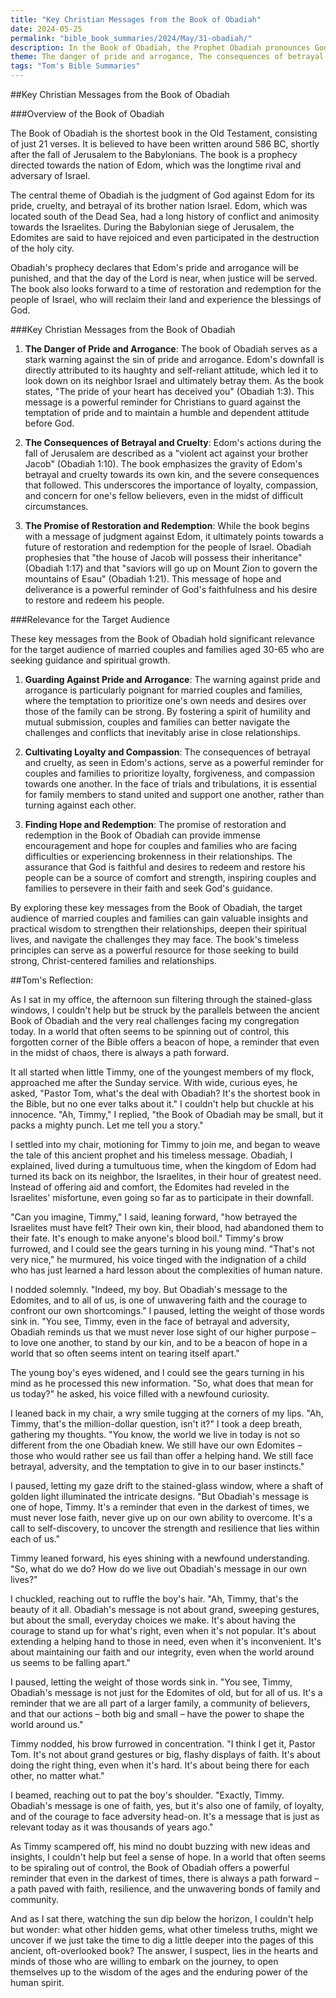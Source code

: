 ```yaml
---
title: "Key Christian Messages from the Book of Obadiah"
date: 2024-05-25
permalink: "bible_book_summaries/2024/May/31-obadiah/"
description: In the Book of Obadiah, the Prophet Obadiah pronounces God’s wrath on Edom for their pride and hostility against Israel.
theme: The danger of pride and arrogance, The consequences of betrayal and cruelty, The promise of restoration and redemption, The relevance of these themes for the target audience of married couples and families aged 30-65
tags: "Tom's Bible Summaries"
---
```



##Key Christian Messages from the Book of Obadiah

###Overview of the Book of Obadiah

The Book of Obadiah is the shortest book in the Old Testament, consisting of just 21 verses. It is believed to have been written around 586 BC, shortly after the fall of Jerusalem to the Babylonians. The book is a prophecy directed towards the nation of Edom, which was the longtime rival and adversary of Israel.

The central theme of Obadiah is the judgment of God against Edom for its pride, cruelty, and betrayal of its brother nation Israel. Edom, which was located south of the Dead Sea, had a long history of conflict and animosity towards the Israelites. During the Babylonian siege of Jerusalem, the Edomites are said to have rejoiced and even participated in the destruction of the holy city.

Obadiah's prophecy declares that Edom's pride and arrogance will be punished, and that the day of the Lord is near, when justice will be served. The book also looks forward to a time of restoration and redemption for the people of Israel, who will reclaim their land and experience the blessings of God.

###Key Christian Messages from the Book of Obadiah

1. **The Danger of Pride and Arrogance**: The book of Obadiah serves as a stark warning against the sin of pride and arrogance. Edom's downfall is directly attributed to its haughty and self-reliant attitude, which led it to look down on its neighbor Israel and ultimately betray them. As the book states, "The pride of your heart has deceived you" (Obadiah 1:3). This message is a powerful reminder for Christians to guard against the temptation of pride and to maintain a humble and dependent attitude before God.

2. **The Consequences of Betrayal and Cruelty**: Edom's actions during the fall of Jerusalem are described as a "violent act against your brother Jacob" (Obadiah 1:10). The book emphasizes the gravity of Edom's betrayal and cruelty towards its own kin, and the severe consequences that followed. This underscores the importance of loyalty, compassion, and concern for one's fellow believers, even in the midst of difficult circumstances.

3. **The Promise of Restoration and Redemption**: While the book begins with a message of judgment against Edom, it ultimately points towards a future of restoration and redemption for the people of Israel. Obadiah prophesies that "the house of Jacob will possess their inheritance" (Obadiah 1:17) and that "saviors will go up on Mount Zion to govern the mountains of Esau" (Obadiah 1:21). This message of hope and deliverance is a powerful reminder of God's faithfulness and his desire to restore and redeem his people.

###Relevance for the Target Audience

These key messages from the Book of Obadiah hold significant relevance for the target audience of married couples and families aged 30-65 who are seeking guidance and spiritual growth.

1. **Guarding Against Pride and Arrogance**: The warning against pride and arrogance is particularly poignant for married couples and families, where the temptation to prioritize one's own needs and desires over those of the family can be strong. By fostering a spirit of humility and mutual submission, couples and families can better navigate the challenges and conflicts that inevitably arise in close relationships.

2. **Cultivating Loyalty and Compassion**: The consequences of betrayal and cruelty, as seen in Edom's actions, serve as a powerful reminder for couples and families to prioritize loyalty, forgiveness, and compassion towards one another. In the face of trials and tribulations, it is essential for family members to stand united and support one another, rather than turning against each other.

3. **Finding Hope and Redemption**: The promise of restoration and redemption in the Book of Obadiah can provide immense encouragement and hope for couples and families who are facing difficulties or experiencing brokenness in their relationships. The assurance that God is faithful and desires to redeem and restore his people can be a source of comfort and strength, inspiring couples and families to persevere in their faith and seek God's guidance.

By exploring these key messages from the Book of Obadiah, the target audience of married couples and families can gain valuable insights and practical wisdom to strengthen their relationships, deepen their spiritual lives, and navigate the challenges they may face. The book's timeless principles can serve as a powerful resource for those seeking to build strong, Christ-centered families and relationships.

##Tom's Reflection: 


As I sat in my office, the afternoon sun filtering through the stained-glass windows, I couldn't help but be struck by the parallels between the ancient Book of Obadiah and the very real challenges facing my congregation today. In a world that often seems to be spinning out of control, this forgotten corner of the Bible offers a beacon of hope, a reminder that even in the midst of chaos, there is always a path forward.

It all started when little Timmy, one of the youngest members of my flock, approached me after the Sunday service. With wide, curious eyes, he asked, "Pastor Tom, what's the deal with Obadiah? It's the shortest book in the Bible, but no one ever talks about it." I couldn't help but chuckle at his innocence. "Ah, Timmy," I replied, "the Book of Obadiah may be small, but it packs a mighty punch. Let me tell you a story."

I settled into my chair, motioning for Timmy to join me, and began to weave the tale of this ancient prophet and his timeless message. Obadiah, I explained, lived during a tumultuous time, when the kingdom of Edom had turned its back on its neighbor, the Israelites, in their hour of greatest need. Instead of offering aid and comfort, the Edomites had reveled in the Israelites' misfortune, even going so far as to participate in their downfall.

"Can you imagine, Timmy," I said, leaning forward, "how betrayed the Israelites must have felt? Their own kin, their blood, had abandoned them to their fate. It's enough to make anyone's blood boil." Timmy's brow furrowed, and I could see the gears turning in his young mind. "That's not very nice," he murmured, his voice tinged with the indignation of a child who has just learned a hard lesson about the complexities of human nature.

I nodded solemnly. "Indeed, my boy. But Obadiah's message to the Edomites, and to all of us, is one of unwavering faith and the courage to confront our own shortcomings." I paused, letting the weight of those words sink in. "You see, Timmy, even in the face of betrayal and adversity, Obadiah reminds us that we must never lose sight of our higher purpose – to love one another, to stand by our kin, and to be a beacon of hope in a world that so often seems intent on tearing itself apart."

The young boy's eyes widened, and I could see the gears turning in his mind as he processed this new information. "So, what does that mean for us today?" he asked, his voice filled with a newfound curiosity.

I leaned back in my chair, a wry smile tugging at the corners of my lips. "Ah, Timmy, that's the million-dollar question, isn't it?" I took a deep breath, gathering my thoughts. "You know, the world we live in today is not so different from the one Obadiah knew. We still have our own Edomites – those who would rather see us fail than offer a helping hand. We still face betrayal, adversity, and the temptation to give in to our baser instincts."

I paused, letting my gaze drift to the stained-glass window, where a shaft of golden light illuminated the intricate designs. "But Obadiah's message is one of hope, Timmy. It's a reminder that even in the darkest of times, we must never lose faith, never give up on our own ability to overcome. It's a call to self-discovery, to uncover the strength and resilience that lies within each of us."

Timmy leaned forward, his eyes shining with a newfound understanding. "So, what do we do? How do we live out Obadiah's message in our own lives?"

I chuckled, reaching out to ruffle the boy's hair. "Ah, Timmy, that's the beauty of it all. Obadiah's message is not about grand, sweeping gestures, but about the small, everyday choices we make. It's about having the courage to stand up for what's right, even when it's not popular. It's about extending a helping hand to those in need, even when it's inconvenient. It's about maintaining our faith and our integrity, even when the world around us seems to be falling apart."

I paused, letting the weight of those words sink in. "You see, Timmy, Obadiah's message is not just for the Edomites of old, but for all of us. It's a reminder that we are all part of a larger family, a community of believers, and that our actions – both big and small – have the power to shape the world around us."

Timmy nodded, his brow furrowed in concentration. "I think I get it, Pastor Tom. It's not about grand gestures or big, flashy displays of faith. It's about doing the right thing, even when it's hard. It's about being there for each other, no matter what."

I beamed, reaching out to pat the boy's shoulder. "Exactly, Timmy. Obadiah's message is one of faith, yes, but it's also one of family, of loyalty, and of the courage to face adversity head-on. It's a message that is just as relevant today as it was thousands of years ago."

As Timmy scampered off, his mind no doubt buzzing with new ideas and insights, I couldn't help but feel a sense of hope. In a world that often seems to be spiraling out of control, the Book of Obadiah offers a powerful reminder that even in the darkest of times, there is always a path forward – a path paved with faith, resilience, and the unwavering bonds of family and community.

And as I sat there, watching the sun dip below the horizon, I couldn't help but wonder: what other hidden gems, what other timeless truths, might we uncover if we just take the time to dig a little deeper into the pages of this ancient, oft-overlooked book? The answer, I suspect, lies in the hearts and minds of those who are willing to embark on the journey, to open themselves up to the wisdom of the ages and the enduring power of the human spirit.


